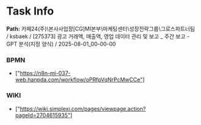 # Task Info

**Path:** 카페24(주)\본사사업장\[CG]MI본부\마케팅센터\성장전략그룹\그로스파트너팀 / ksbaek / [275373] 광고 거래액, 매출액, 영업 데이터 관리 및 보고 _ 주간 보고 - GPT 분석(지정 양식) / 2025-08-01_00-00-00

### BPMN
- ["https://n8n-mi-037-web.hanpda.com/workflow/oPRfpVqNrPcMwCCe"]

### WIKI
- ["https://wiki.simplexi.com/pages/viewpage.action?pageId=2704615935"]

